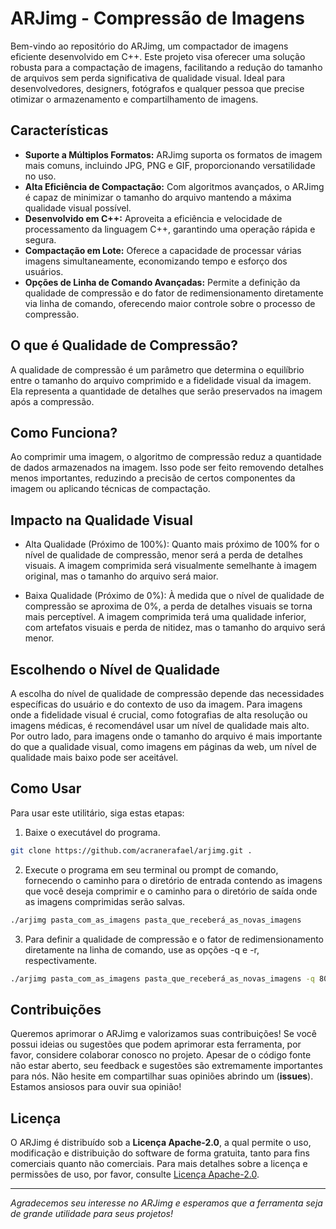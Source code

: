 # ARJimg - Compressão de Imagens
Bem-vindo ao repositório do ARJimg, um compactador de imagens eficiente desenvolvido em C++.
Este projeto visa oferecer uma solução robusta para a compactação de imagens, facilitando a redução do tamanho de arquivos sem perda significativa de qualidade visual.
Ideal para desenvolvedores, designers, fotógrafos e qualquer pessoa que precise otimizar o armazenamento e compartilhamento de imagens.

## Características
- **Suporte a Múltiplos Formatos:** ARJimg suporta os formatos de imagem mais comuns, incluindo JPG, PNG e GIF, proporcionando versatilidade no uso.
- **Alta Eficiência de Compactação:** Com algoritmos avançados, o ARJimg é capaz de minimizar o tamanho do arquivo mantendo a máxima qualidade visual possível.
- **Desenvolvido em C++:** Aproveita a eficiência e velocidade de processamento da linguagem C++, garantindo uma operação rápida e segura.
- **Compactação em Lote:** Oferece a capacidade de processar várias imagens simultaneamente, economizando tempo e esforço dos usuários.
- **Opções de Linha de Comando Avançadas:** Permite a definição da qualidade de compressão e do fator de redimensionamento diretamente via linha de comando, oferecendo maior controle sobre o processo de compressão.

## O que é Qualidade de Compressão?
A qualidade de compressão é um parâmetro que determina o equilíbrio entre o tamanho do arquivo comprimido e a fidelidade visual da imagem. Ela representa a quantidade de detalhes que serão preservados na imagem após a compressão.

## Como Funciona?
Ao comprimir uma imagem, o algoritmo de compressão reduz a quantidade de dados armazenados na imagem. Isso pode ser feito removendo detalhes menos importantes, reduzindo a precisão de certos componentes da imagem ou aplicando técnicas de compactação.

## Impacto na Qualidade Visual
- Alta Qualidade (Próximo de 100%): Quanto mais próximo de 100% for o nível de qualidade de compressão, menor será a perda de detalhes visuais. A imagem comprimida será visualmente semelhante à imagem original, mas o tamanho do arquivo será maior.

- Baixa Qualidade (Próximo de 0%): À medida que o nível de qualidade de compressão se aproxima de 0%, a perda de detalhes visuais se torna mais perceptível. A imagem comprimida terá uma qualidade inferior, com artefatos visuais e perda de nitidez, mas o tamanho do arquivo será menor.

## Escolhendo o Nível de Qualidade
A escolha do nível de qualidade de compressão depende das necessidades específicas do usuário e do contexto de uso da imagem. Para imagens onde a fidelidade visual é crucial, como fotografias de alta resolução ou imagens médicas, é recomendável usar um nível de qualidade mais alto. Por outro lado, para imagens onde o tamanho do arquivo é mais importante do que a qualidade visual, como imagens em páginas da web, um nível de qualidade mais baixo pode ser aceitável.

## Como Usar
Para usar este utilitário, siga estas etapas:

1. Baixe o executável do programa.
```bash
git clone https://github.com/acranerafael/arjimg.git .
```

2. Execute o programa em seu terminal ou prompt de comando, fornecendo o caminho para o diretório de entrada contendo as imagens que você deseja comprimir e o caminho para o diretório de saída onde as imagens comprimidas serão salvas.
```bash
./arjimg pasta_com_as_imagens pasta_que_receberá_as_novas_imagens
```

3. Para definir a qualidade de compressão e o fator de redimensionamento diretamente na linha de comando, use as opções -q e -r, respectivamente.
```bash
./arjimg pasta_com_as_imagens pasta_que_receberá_as_novas_imagens -q 80 -r 0.5
```

## Contribuições
Queremos aprimorar o ARJimg e valorizamos suas contribuições! Se você possui ideias ou sugestões que podem aprimorar esta ferramenta, por favor, considere colaborar conosco no projeto. Apesar de o código fonte não estar aberto, seu feedback e sugestões são extremamente importantes para nós.
Não hesite em compartilhar suas opiniões abrindo um (**issues**). Estamos ansiosos para ouvir sua opinião!

## Licença
O ARJimg é distribuído sob a **Licença Apache-2.0**, a qual permite o uso, modificação e distribuição do software de forma gratuita, tanto para fins comerciais quanto não comerciais.
Para mais detalhes sobre a licença e permissões de uso, por favor, consulte  [Licença Apache-2.0](LICENSE).

---

*Agradecemos seu interesse no ARJimg e esperamos que a ferramenta seja de grande utilidade para seus projetos!*
